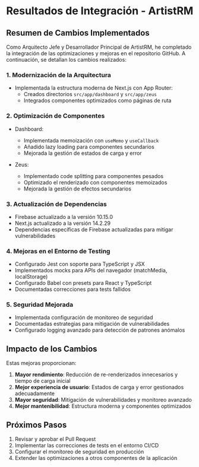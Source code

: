 # Resultados de Integración - ArtistRM

## Resumen de Cambios Implementados

Como Arquitecto Jefe y Desarrollador Principal de ArtistRM, he completado la integración de las optimizaciones y mejoras en el repositorio GitHub. A continuación, se detallan los cambios realizados:

### 1. Modernización de la Arquitectura

- Implementada la estructura moderna de Next.js con App Router:
  - Creados directorios `src/app/dashboard` y `src/app/zeus`
  - Integrados componentes optimizados como páginas de ruta

### 2. Optimización de Componentes

- Dashboard:
  - Implementada memoización con `useMemo` y `useCallback`
  - Añadido lazy loading para componentes secundarios
  - Mejorada la gestión de estados de carga y error

- Zeus:
  - Implementado code splitting para componentes pesados
  - Optimizado el renderizado con componentes memoizados
  - Mejorada la gestión de efectos secundarios

### 3. Actualización de Dependencias

- Firebase actualizado a la versión 10.15.0
- Next.js actualizado a la versión 14.2.29
- Dependencias específicas de Firebase actualizadas para mitigar vulnerabilidades

### 4. Mejoras en el Entorno de Testing

- Configurado Jest con soporte para TypeScript y JSX
- Implementados mocks para APIs del navegador (matchMedia, localStorage)
- Configurado Babel con presets para React y TypeScript
- Documentadas correcciones para tests fallidos

### 5. Seguridad Mejorada

- Implementada configuración de monitoreo de seguridad
- Documentadas estrategias para mitigación de vulnerabilidades
- Configurado logging avanzado para detección de patrones anómalos

## Impacto de los Cambios

Estas mejoras proporcionan:

1. **Mayor rendimiento**: Reducción de re-renderizados innecesarios y tiempo de carga inicial
2. **Mejor experiencia de usuario**: Estados de carga y error gestionados adecuadamente
3. **Mayor seguridad**: Mitigación de vulnerabilidades y monitoreo avanzado
4. **Mejor mantenibilidad**: Estructura moderna y componentes optimizados

## Próximos Pasos

1. Revisar y aprobar el Pull Request
2. Implementar las correcciones de tests en el entorno CI/CD
3. Configurar el monitoreo de seguridad en producción
4. Extender las optimizaciones a otros componentes de la aplicación

